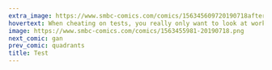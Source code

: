 ```yaml
---
extra_image: https://www.smbc-comics.com/comics/156345609720190718after.png
hovertext: When cheating on tests, you really only want to look at work by humans, chimps, or parrots.
image: https://www.smbc-comics.com/comics/1563455981-20190718.png
next_comic: gan
prev_comic: quadrants
title: Test
---
```



